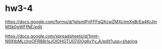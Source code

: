 # hw3-4

https://docs.google.com/forms/d/1qlsmlPnFFFqQXcwZMXcjimXgBrEa4KrJmMSk0gWFfNE/edit

https://docs.google.com/spreadsheets/d/1nmt-N9XtbMLcIroOFR88rlsJOlOHGTU07i0Og6vYy_A/edit?usp=sharing
